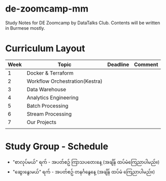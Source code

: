 # de-zoomcamp-mm
Study Notes for DE Zoomcamp by DataTalks Club. Contents will be written in Burmese mostly.

# Curriculum Layout

| Week | Topic                          | Deadline | Comment |
| ---- | ------------------------------ | -------- | ------- |
| 1    | Docker & Terraform             |          |         |
| 2    | Workflow Orchestration(Kestra) |          |         |
| 3    | Data Warehouse                 |          |         |
| 4    | Analytics Engineering          |          |         |
| 5    | Batch Processing               |          |         |
| 6    | Stream Processing              |          |         |
| 7    | Our Projects                   |          |         |
|      |                                |          |         |

# Study Group - Schedule
- "စာလုပ်မယ်" ရက် - အပတ်စဥ် ကြာသပတေးနေ့ (အချိန် ထပ်မံကြေညာပါမည်။)
- "ဆွေးနွေးမယ်" ရက် - အပတ်စဥ် တနင်္ဂနွေနေ့ (အချိန် ထပ်မံ ကြေညာပါမည်။)